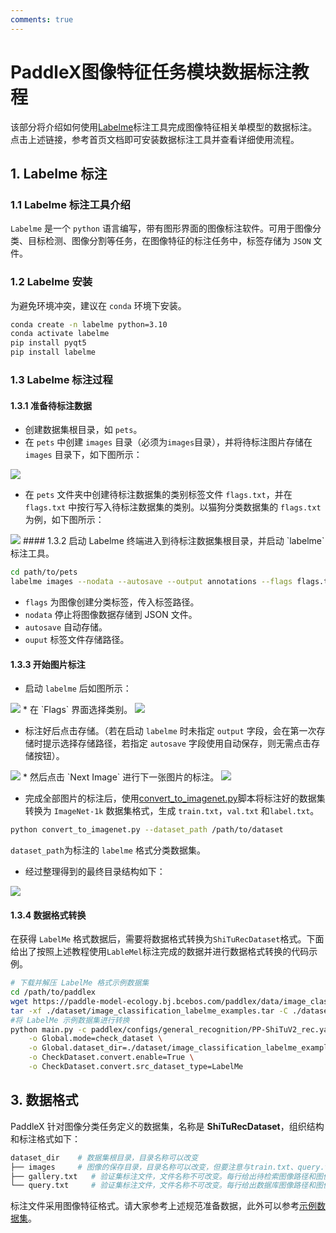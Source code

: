 ```yaml
---
comments: true
---
```


# PaddleX图像特征任务模块数据标注教程

该部分将介绍如何使用[Labelme](https://github.com/wkentaro/labelme)标注工具完成图像特征相关单模型的数据标注。
点击上述链接，参考⾸⻚⽂档即可安装数据标注⼯具并查看详细使⽤流程。

## 1. Labelme 标注
### 1.1 Labelme 标注工具介绍
`Labelme` 是一个 `python` 语言编写，带有图形界面的图像标注软件。可用于图像分类、目标检测、图像分割等任务，在图像特征的标注任务中，标签存储为 `JSON` 文件。

### 1.2 Labelme 安装
为避免环境冲突，建议在 `conda` 环境下安装。

```bash
conda create -n labelme python=3.10
conda activate labelme
pip install pyqt5
pip install labelme
```
### 1.3 Labelme 标注过程
#### 1.3.1 准备待标注数据
* 创建数据集根目录，如 `pets`。
* 在 `pets` 中创建 `images` 目录（必须为`images`目录），并将待标注图片存储在 `images` 目录下，如下图所示：

<img src="https://raw.githubusercontent.com/cuicheng01/PaddleX_doc_images/main/images/data_prepare/image_classification/01.png">

* 在 `pets` 文件夹中创建待标注数据集的类别标签文件 `flags.txt`，并在 `flags.txt` 中按行写入待标注数据集的类别。以猫狗分类数据集的 `flags.txt` 为例，如下图所示：

<img src="https://raw.githubusercontent.com/cuicheng01/PaddleX_doc_images/main/images/data_prepare/image_classification/02.png">
#### 1.3.2 启动 Labelme
终端进入到待标注数据集根目录，并启动 `labelme` 标注工具。

```bash
cd path/to/pets
labelme images --nodata --autosave --output annotations --flags flags.txt
```
* `flags` 为图像创建分类标签，传入标签路径。
* `nodata` 停止将图像数据存储到 JSON 文件。
* `autosave` 自动存储。
* `ouput` 标签文件存储路径。
#### 1.3.3 开始图片标注
* 启动 `labelme` 后如图所示：

<img src="https://raw.githubusercontent.com/cuicheng01/PaddleX_doc_images/main/images/data_prepare/image_classification/03.png">
* 在 `Flags` 界面选择类别。

<img src="https://raw.githubusercontent.com/cuicheng01/PaddleX_doc_images/main/images/data_prepare/image_classification/04.png">

* 标注好后点击存储。（若在启动 `labelme` 时未指定 `output` 字段，会在第一次存储时提示选择存储路径，若指定 `autosave` 字段使用自动保存，则无需点击存储按钮）。

<img src="https://raw.githubusercontent.com/cuicheng01/PaddleX_doc_images/main/images/data_prepare/image_classification/05.png">
* 然后点击 `Next Image` 进行下一张图片的标注。

<img src="https://raw.githubusercontent.com/cuicheng01/PaddleX_doc_images/main/images/data_prepare/image_classification/06.png">

* 完成全部图片的标注后，使用[convert_to_imagenet.py](https://paddle-model-ecology.bj.bcebos.com/paddlex/PaddleX3.0/doc_images/applications/image_classification_dataset_prepare/convert_to_imagenet.py)脚本将标注好的数据集转换为 `ImageNet-1k` 数据集格式，生成 `train.txt`，`val.txt` 和`label.txt`。

```bash
python convert_to_imagenet.py --dataset_path /path/to/dataset
```
`dataset_path`为标注的 `labelme` 格式分类数据集。

* 经过整理得到的最终目录结构如下：

<img src="https://raw.githubusercontent.com/cuicheng01/PaddleX_doc_images/main/images/data_prepare/image_classification/07.png">

#### 1.3.4 数据格式转换
在获得 `LabelMe` 格式数据后，需要将数据格式转换为`ShiTuRecDataset`格式。下面给出了按照上述教程使用`LableMel`标注完成的数据并进行数据格式转换的代码示例。

```bash
# 下载并解压 LabelMe 格式示例数据集
cd /path/to/paddlex
wget https://paddle-model-ecology.bj.bcebos.com/paddlex/data/image_classification_labelme_examples.tar -P ./dataset
tar -xf ./dataset/image_classification_labelme_examples.tar -C ./dataset/
#将 LabelMe 示例数据集进行转换
python main.py -c paddlex/configs/general_recognition/PP-ShiTuV2_rec.yaml \
    -o Global.mode=check_dataset \
    -o Global.dataset_dir=./dataset/image_classification_labelme_examples \
    -o CheckDataset.convert.enable=True \
    -o CheckDataset.convert.src_dataset_type=LabelMe
```
## 3. 数据格式
PaddleX 针对图像分类任务定义的数据集，名称是 <b>ShiTuRecDataset</b>，组织结构和标注格式如下：

```bash
dataset_dir    # 数据集根目录，目录名称可以改变
├── images     # 图像的保存目录，目录名称可以改变，但要注意与train.txt、query.txt、 gallery.txt 的内容对应
├── gallery.txt   # 验证集标注文件，文件名称不可改变。每行给出待检索图像路径和图像特征标签，使用空格分隔，内容举例：images/WOMEN/Blouses_Shirts/id_00000001/02_2_side.jpg 3997
└── query.txt     # 验证集标注文件，文件名称不可改变。每行给出数据库图像路径和图像特征标签，使用空格分隔，内容举例：images/WOMEN/Blouses_Shirts/id_00000001/02_1_front.jpg 3997
```
标注文件采用图像特征格式。请大家参考上述规范准备数据，此外可以参考[示例数据集](https://paddle-model-ecology.bj.bcebos.com/paddlex/data/Inshop_examples.tar)。
